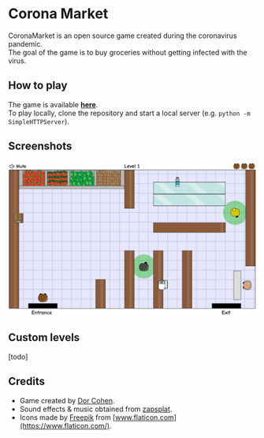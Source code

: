 # Corona Market
CoronaMarket is an open source game created during the coronavirus pandemic.  
The goal of the game is to buy groceries without getting infected with the virus.  

## How to play
The game is available **[here](http://coronamarket.cc)**.  
To play locally, clone the repository and start a local server (e.g. `python -m SimpleHTTPServer`).

## Screenshots
![screenshot](res/screenshot1.png)

## Custom levels
[todo]

## Credits
- Game created by [Dor Cohen](https://github.com/dordchn).  
- Sound effects & music obtained from [zapsplat](https://www.zapsplat.com).  
- Icons made by [Freepik](https://www.flaticon.com/authors/freepik) from [www.flaticon.com](https://www.flaticon.com/).